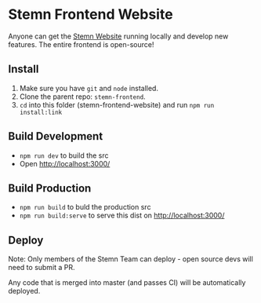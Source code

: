 # Stemn Frontend Website

Anyone can get the [Stemn Website](https://stemn.com/) running locally and develop new features. The entire frontend is open-source!

## Install
1. Make sure you have `git` and `node` installed.
2. Clone the parent repo: `stemn-frontend`.
3. `cd` into this folder (stemn-frontend-website) and run `npm run install:link`

## Build Development
* `npm run dev` to build the src
* Open [http://localhost:3000/](http://localhost:3000/)

## Build Production

* `npm run build` to buld the production src
* `npm run build:serve` to serve this dist on [http://localhost:3000/](http://localhost:3000/)

## Deploy

Note:
Only members of the Stemn Team can deploy - open source devs will need to submit a PR.

Any code that is merged into master (and passes CI) will be automatically deployed.
